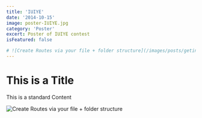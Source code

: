 ```yaml
---
title: 'IUIYE'
date: '2014-10-15'
image: poster-IUIYE.jpg
category: 'Poster'
excert: Poster of IUIYE contest
isFeatured: false

# ![Create Routes via your file + folder structure](/images/posts/geting-started/getting-started-nextjs.png)
---
```

# This is a Title
This is a standard Content

![Create Routes via your file + folder structure](poster-IUIYE.jpg)